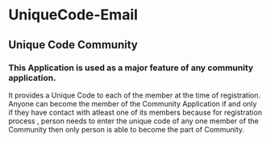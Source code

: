 # UniqueCode-Email
## Unique Code Community

### This Application is used as a major feature of any community application.
It provides a Unique Code to each of the member at the time of registration.
Anyone can become the member of the Community Application if and only if they have contact with atleast one of its members 
because for registration process , person needs to enter the unique code of any one member of the Community 
then only person is able to become the part of Community. 
